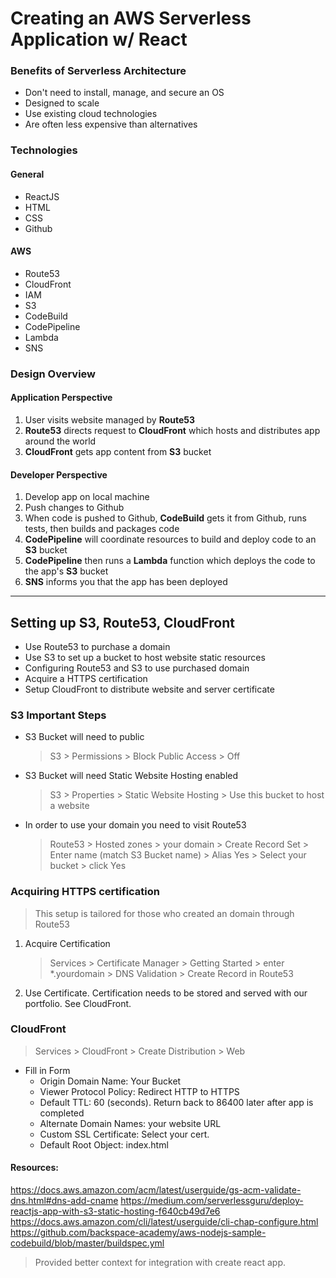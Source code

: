 # Creating an AWS Serverless Application w/ React

### Benefits of Serverless Architecture

- Don't need to install, manage, and secure an OS
- Designed to scale
- Use existing cloud technologies
- Are often less expensive than alternatives

### Technologies

#### General

- ReactJS
- HTML
- CSS
- Github

#### AWS

- Route53
- CloudFront
- IAM
- S3
- CodeBuild
- CodePipeline
- Lambda
- SNS

### Design Overview

#### Application Perspective

1. User visits website managed by **Route53**
2. **Route53** directs request to **CloudFront** which hosts and distributes app around the world
3. **CloudFront** gets app content from **S3** bucket

#### Developer Perspective

1. Develop app on local machine
2. Push changes to Github
3. When code is pushed to Github, **CodeBuild** gets it from Github, runs tests, then builds and packages code
4. **CodePipeline** will coordinate resources to build and deploy code to an **S3** bucket
5. **CodePipeline** then runs a **Lambda** function which deploys the code to the app's **S3** bucket
6. **SNS** informs you that the app has been deployed

---

## Setting up S3, Route53, CloudFront

- Use Route53 to purchase a domain
- Use S3 to set up a bucket to host website static resources
- Configuring Route53 and S3 to use purchased domain
- Acquire a HTTPS certification
- Setup CloudFront to distribute website and server certificate

### S3 Important Steps

- S3 Bucket will need to public
  > S3 > Permissions > Block Public Access > Off
- S3 Bucket will need Static Website Hosting enabled
  > S3 > Properties > Static Website Hosting > Use this bucket to host a website
- In order to use your domain you need to visit Route53
  > Route53 > Hosted zones > your domain > Create Record Set > Enter name (match S3 Bucket name) > Alias Yes > Select your bucket > click Yes

### Acquiring HTTPS certification

> This setup is tailored for those who created an domain through Route53

1. Acquire Certification
   > Services > Certificate Manager > Getting Started > enter \*.yourdomain > DNS Validation > Create Record in Route53
2. Use Certificate. Certification needs to be stored and served with our portfolio. See CloudFront.

### CloudFront

> Services > CloudFront > Create Distribution > Web

- Fill in Form
  - Origin Domain Name: Your Bucket
  - Viewer Protocol Policy: Redirect HTTP to HTTPS
  - Default TTL: 60 (seconds). Return back to 86400 later after app is completed
  - Alternate Domain Names: your website URL
  - Custom SSL Certificate: Select your cert.
  - Default Root Object: index.html

#### Resources:

https://docs.aws.amazon.com/acm/latest/userguide/gs-acm-validate-dns.html#dns-add-cname
https://medium.com/serverlessguru/deploy-reactjs-app-with-s3-static-hosting-f640cb49d7e6
https://docs.aws.amazon.com/cli/latest/userguide/cli-chap-configure.html
https://github.com/backspace-academy/aws-nodejs-sample-codebuild/blob/master/buildspec.yml

> Provided better context for integration with create react app.
